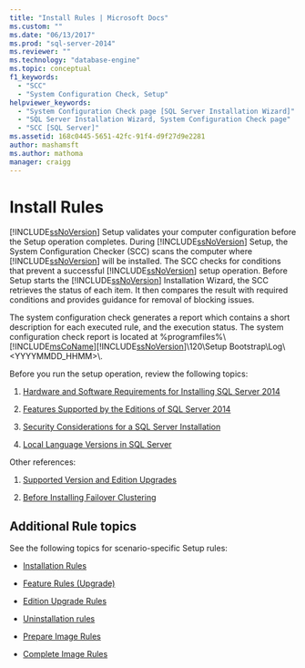 ```yaml
---
title: "Install Rules | Microsoft Docs"
ms.custom: ""
ms.date: "06/13/2017"
ms.prod: "sql-server-2014"
ms.reviewer: ""
ms.technology: "database-engine"
ms.topic: conceptual
f1_keywords: 
  - "SCC"
  - "System Configuration Check, Setup"
helpviewer_keywords: 
  - "System Configuration Check page [SQL Server Installation Wizard]"
  - "SQL Server Installation Wizard, System Configuration Check page"
  - "SCC [SQL Server]"
ms.assetid: 168c0445-5651-42fc-91f4-d9f27d9e2281
author: mashamsft
ms.author: mathoma
manager: craigg
---
```

# Install Rules
  [!INCLUDE[ssNoVersion](../../includes/ssnoversion-md.md)] Setup validates your computer configuration before the Setup operation completes. During [!INCLUDE[ssNoVersion](../../includes/ssnoversion-md.md)] Setup, the System Configuration Checker (SCC) scans the computer where [!INCLUDE[ssNoVersion](../../includes/ssnoversion-md.md)] will be installed. The SCC checks for conditions that prevent a successful [!INCLUDE[ssNoVersion](../../includes/ssnoversion-md.md)] setup operation. Before Setup starts the [!INCLUDE[ssNoVersion](../../includes/ssnoversion-md.md)] Installation Wizard, the SCC retrieves the status of each item. It then compares the result with required conditions and provides guidance for removal of blocking issues.  
  
 The system configuration check generates a report which contains a short description for each executed rule, and the execution status. The system configuration check report is located at %programfiles%\\[!INCLUDE[msCoName](../../includes/msconame-md.md)][!INCLUDE[ssNoVersion](../../includes/ssnoversion-md.md)]\120\Setup Bootstrap\Log\\<YYYYMMDD_HHMM>\\.  
  
 Before you run the setup operation, review the following topics:  
  
1.  [Hardware and Software Requirements for Installing SQL Server 2014](hardware-and-software-requirements-for-installing-sql-server.md)  
  
2.  [Features Supported by the Editions of SQL Server 2014](../../../2014/getting-started/features-supported-by-the-editions-of-sql-server-2014.md)  
  
3.  [Security Considerations for a SQL Server Installation](../../../2014/sql-server/install/security-considerations-for-a-sql-server-installation.md)  
  
4.  [Local Language Versions in SQL Server](../../../2014/sql-server/install/local-language-versions-in-sql-server.md)  
  
 Other references:  
  
1.  [Supported Version and Edition Upgrades](../../database-engine/install-windows/supported-version-and-edition-upgrades.md)  
  
2.  [Before Installing Failover Clustering](../failover-clusters/install/before-installing-failover-clustering.md)  
  
## Additional Rule topics  
 See the following topics for scenario-specific Setup rules:  
  
-   [Installation Rules](../../../2014/sql-server/install/installation-rules.md)  
  
-   [Feature Rules &#40;Upgrade&#41;](../../../2014/sql-server/install/feature-rules-upgrade.md)  
  
-   [Edition Upgrade Rules](../../../2014/sql-server/install/edition-upgrade-rules.md)  
  
-   [Uninstallation rules](../../../2014/sql-server/install/uninstallation-rules.md)  
  
-   [Prepare Image Rules](../../../2014/sql-server/install/prepare-image-rules.md)  
  
-   [Complete Image Rules](../../../2014/sql-server/install/complete-image-rules.md)  
  
  

